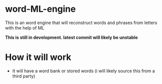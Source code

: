 # word-ML-engine

This is an word engine that will reconstruct words and phrases from letters with the help of ML 

**This is still in development. latest commit will likely be unstable**

# How it will work
- It will have a word bank or stored words (i will likely source this from a third party)

